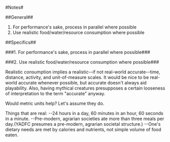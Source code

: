 #Notes#

##General##
1. For performance's sake, process in parallel where possible
2. Use realistic food/water/resource consumption where possible

##Specifics##

###1. For performance's sake, process in parallel where possible###

###2. Use realistic food/water/resource consumption where possible###

Realistic consumption implies a realistic--if not real-world accurate--time, distance, activity, and unit-of-measure scales. 
It would be nice to be real-world accurate whenever possible, but accurate doesn't always aid playability. 
Also, having mythical creatures presupposes a certain looseness of interpretation to the term "accurate" anyway.

Would metric units help? Let's assume they do.

Things that are real:
--24 hours in a day, 60 minutes in an hour, 60 seconds in a minute.
--Pre-modern, agrarian societies ate more than three meals per day.(YADFC presumes a pre-modern, agrarian societal structure.)
--One's dietary needs are met by calories and nutrients, not simple volume of food eaten.
